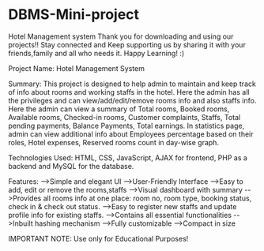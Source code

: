# DBMS-Mini-project
Hotel Management system
Thank you for downloading and using our projects!! Stay connected and Keep supporting us by sharing it with your friends,family and all who needs it. Happy Learning! :)

Project Name: Hotel Management System

Summary: This project is designed to help admin to maintain and keep track of info about rooms and working staffs in the hotel. Here the admin has all the privileges and can view/add/edit/remove rooms info and also staffs info. Here the admin can view a summary of Total rooms, Booked rooms, Available rooms, Checked-in rooms, Customer complaints, Staffs, Total pending payments, Balance Payments, Total earnings. In statistics page, admin can view additional info about Employees percentage based on their roles, Hotel expenses, Reserved rooms count in day-wise graph.    
 
Technologies Used: HTML, CSS, JavaScript, AJAX for frontend, PHP as a backend and MySQL for the database.

Features:
-->Simple and elegant UI
-->User-Friendly Interface
-->Easy to add, edit or remove the rooms,staffs
-->Visual dashboard with summary
-->Provides all rooms info at one place: room no, room type, booking status, check in & check out status.
-->Easy to register new staffs and update profile info for existing staffs.
-->Contains all essential functionalities
-->Inbuilt hashing mechanism
-->Fully customizable
-->Compact in size

IMPORTANT NOTE: Use only for Educational Purposes!


